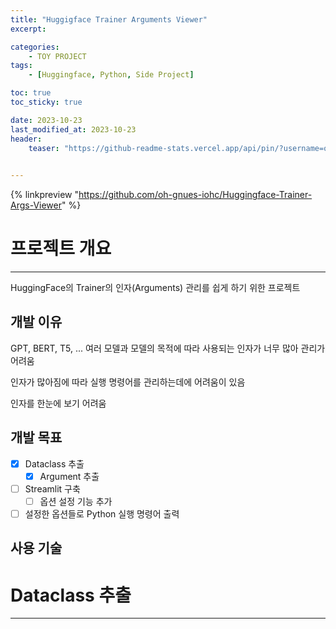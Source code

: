 ```yaml
---
title: "Huggigface Trainer Arguments Viewer"
excerpt:

categories: 
    - TOY PROJECT
tags:
    - [Huggingface, Python, Side Project]

toc: true
toc_sticky: true

date: 2023-10-23
last_modified_at: 2023-10-23
header:
    teaser: "https://github-readme-stats.vercel.app/api/pin/?username=oh-gnues-iohc&repo=Huggingface-Trainer-Args-Viewer"

    
---
```


{% linkpreview "https://github.com/oh-gnues-iohc/Huggingface-Trainer-Args-Viewer" %}

# 프로젝트 개요
---

HuggingFace의 Trainer의 인자(Arguments) 관리를 쉽게 하기 위한 프로젝트

## 개발 이유

GPT, BERT, T5, ... 여러 모델과 모델의 목적에 따라 사용되는 인자가 너무 많아 관리가 어려움

인자가 많아짐에 따라 실행 명령어를 관리하는데에 어려움이 있음

인자를 한눈에 보기 어려움

## 개발 목표

- [X] Dataclass 추출
  - [X] Argument 추출
- [ ] Streamlit 구축
  - [ ] 옵션 설정 기능 추가
- [ ] 설정한 옵션들로 Python 실행 명령어 출력

## 사용 기술

# Dataclass 추출

---
